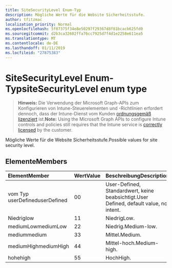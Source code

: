 ```yaml
---
title: SiteSecurityLevel Enum-Typ
description: Mögliche Werte für die Website Sicherheitsstufe.
author: tfitzmac
localization_priority: Normal
ms.openlocfilehash: 5f07375f34e8e50297f29367d8f81bcacb625fd0
ms.sourcegitcommit: d2b3ca32602ffa76cc7925d7f4d1e2258e611ea5
ms.translationtype: MT
ms.contentlocale: de-DE
ms.lasthandoff: 01/11/2019
ms.locfileid: "27875383"
---
```

# <a name="sitesecuritylevel-enum-type"></a><span data-ttu-id="e6db4-103">SiteSecurityLevel Enum-Typ</span><span class="sxs-lookup"><span data-stu-id="e6db4-103">siteSecurityLevel enum type</span></span>

> <span data-ttu-id="e6db4-104">**Hinweis:** Die Verwendung der Microsoft Graph-APIs zum Konfigurieren von Intune-Steuerelementen und -Richtlinien erfordert dennoch, dass der Intune-Dienst vom Kunden [ordnungsgemäß lizenziert](https://go.microsoft.com/fwlink/?linkid=839381) ist.</span><span class="sxs-lookup"><span data-stu-id="e6db4-104">**Note:** Using the Microsoft Graph APIs to configure Intune controls and policies still requires that the Intune service is [correctly licensed](https://go.microsoft.com/fwlink/?linkid=839381) by the customer.</span></span>

<span data-ttu-id="e6db4-105">Mögliche Werte für die Website Sicherheitsstufe.</span><span class="sxs-lookup"><span data-stu-id="e6db4-105">Possible values for site security level.</span></span>
## <a name="members"></a><span data-ttu-id="e6db4-106">Elemente</span><span class="sxs-lookup"><span data-stu-id="e6db4-106">Members</span></span>
|<span data-ttu-id="e6db4-107">Element</span><span class="sxs-lookup"><span data-stu-id="e6db4-107">Member</span></span>|<span data-ttu-id="e6db4-108">Wert</span><span class="sxs-lookup"><span data-stu-id="e6db4-108">Value</span></span>|<span data-ttu-id="e6db4-109">Beschreibung</span><span class="sxs-lookup"><span data-stu-id="e6db4-109">Description</span></span>|
|:---|:---|:---|
|<span data-ttu-id="e6db4-110">vom Typ userDefined</span><span class="sxs-lookup"><span data-stu-id="e6db4-110">userDefined</span></span>|<span data-ttu-id="e6db4-111">0</span><span class="sxs-lookup"><span data-stu-id="e6db4-111">0</span></span>|<span data-ttu-id="e6db4-112">User-Defined, Standardwert, keine beabsichtigt.</span><span class="sxs-lookup"><span data-stu-id="e6db4-112">User Defined, default value, no intent.</span></span>|
|<span data-ttu-id="e6db4-113">Niedrig</span><span class="sxs-lookup"><span data-stu-id="e6db4-113">low</span></span>|<span data-ttu-id="e6db4-114">1</span><span class="sxs-lookup"><span data-stu-id="e6db4-114">1</span></span>|<span data-ttu-id="e6db4-115">Niedrig</span><span class="sxs-lookup"><span data-stu-id="e6db4-115">Low.</span></span>|
|<span data-ttu-id="e6db4-116">mediumLow</span><span class="sxs-lookup"><span data-stu-id="e6db4-116">mediumLow</span></span>|<span data-ttu-id="e6db4-117">2</span><span class="sxs-lookup"><span data-stu-id="e6db4-117">2</span></span>|<span data-ttu-id="e6db4-118">Niedrig.</span><span class="sxs-lookup"><span data-stu-id="e6db4-118">Medium-low.</span></span>|
|<span data-ttu-id="e6db4-119">medium</span><span class="sxs-lookup"><span data-stu-id="e6db4-119">medium</span></span>|<span data-ttu-id="e6db4-120">3</span><span class="sxs-lookup"><span data-stu-id="e6db4-120">3</span></span>|<span data-ttu-id="e6db4-121">Mittel.</span><span class="sxs-lookup"><span data-stu-id="e6db4-121">Medium.</span></span>|
|<span data-ttu-id="e6db4-122">mediumHigh</span><span class="sxs-lookup"><span data-stu-id="e6db4-122">mediumHigh</span></span>|<span data-ttu-id="e6db4-123">4</span><span class="sxs-lookup"><span data-stu-id="e6db4-123">4</span></span>|<span data-ttu-id="e6db4-124">Mittel-hoch.</span><span class="sxs-lookup"><span data-stu-id="e6db4-124">Medium-high.</span></span>|
|<span data-ttu-id="e6db4-125">hohe</span><span class="sxs-lookup"><span data-stu-id="e6db4-125">high</span></span>|<span data-ttu-id="e6db4-126">5</span><span class="sxs-lookup"><span data-stu-id="e6db4-126">5</span></span>|<span data-ttu-id="e6db4-127">Hoch</span><span class="sxs-lookup"><span data-stu-id="e6db4-127">High.</span></span>|



